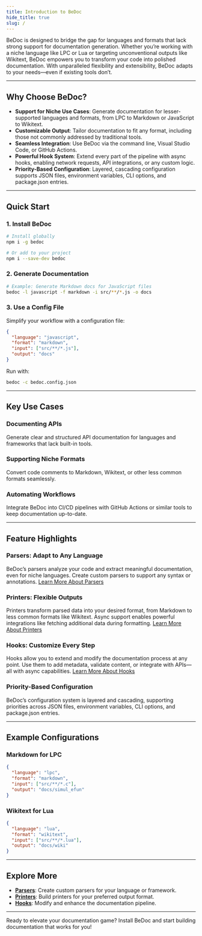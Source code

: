 ```yaml
---
title: Introduction to BeDoc
hide_title: true
slug: /
---
```


BeDoc is designed to bridge the gap for languages and formats that lack strong
support for documentation generation. Whether you’re working with a niche
language like LPC or Lua or targeting unconventional outputs like Wikitext,
BeDoc empowers you to transform your code into polished documentation. With
unparalleled flexibility and extensibility, BeDoc adapts to your needs—even if
existing tools don’t.

---

## Why Choose BeDoc?

- **Support for Niche Use Cases**: Generate documentation for lesser-supported
  languages and formats, from LPC to Markdown or JavaScript to Wikitext.
- **Customizable Output**: Tailor documentation to fit any format, including
  those not commonly addressed by traditional tools.
- **Seamless Integration**: Use BeDoc via the command line, Visual Studio Code,
  or GitHub Actions.
- **Powerful Hook System**: Extend every part of the pipeline with async hooks,
  enabling network requests, API integrations, or any custom logic.
- **Priority-Based Configuration**: Layered, cascading configuration supports
  JSON files, environment variables, CLI options, and package.json entries.

---

## Quick Start

### 1. Install BeDoc
```bash
# Install globally
npm i -g bedoc

# Or add to your project
npm i --save-dev bedoc
```

### 2. Generate Documentation
```bash
# Example: Generate Markdown docs for JavaScript files
bedoc -l javascript -f markdown -i src/**/*.js -o docs
```

### 3. Use a Config File
Simplify your workflow with a configuration file:
```json
{
  "language": "javascript",
  "format": "markdown",
  "input": ["src/**/*.js"],
  "output": "docs"
}
```
Run with:
```bash
bedoc -c bedoc.config.json
```

---

## Key Use Cases

### Documenting APIs
Generate clear and structured API documentation for languages and frameworks
that lack built-in tools.

### Supporting Niche Formats
Convert code comments to Markdown, Wikitext, or other less common formats
seamlessly.

### Automating Workflows
Integrate BeDoc into CI/CD pipelines with GitHub Actions or similar tools to
keep documentation up-to-date.

---

## Feature Highlights

### Parsers: Adapt to Any Language

BeDoc’s parsers analyze your code and extract meaningful documentation, even
for niche languages. Create custom parsers to support any syntax or
annotations. [Learn More About Parsers](actions/parsers)

### Printers: Flexible Outputs

Printers transform parsed data into your desired format, from Markdown to less
common formats like Wikitext. Async support enables powerful integrations like
fetching additional data during formatting. [Learn More About
Printers](actions/printers)

### Hooks: Customize Every Step

Hooks allow you to extend and modify the documentation process at any point.
Use them to add metadata, validate content, or integrate with APIs—all with
async capabilities. [Learn More About Hooks](actions/hooks)

### Priority-Based Configuration

BeDoc’s configuration system is layered and cascading, supporting priorities
across JSON files, environment variables, CLI options, and package.json
entries.

---

## Example Configurations

### Markdown for LPC

```json
{
  "language": "lpc",
  "format": "markdown",
  "input": ["src/**/*.c"],
  "output": "docs/simul_efun"
}
```

### Wikitext for Lua

```json
{
  "language": "lua",
  "format": "wikitext",
  "input": ["src/**/*.lua"],
  "output": "docs/wiki"
}
```

---

## Explore More

- **[Parsers](/actions/parsers)**: Create custom parsers for your language or framework.
- **[Printers](/actions/printers)**: Build printers for your preferred output format.
- **[Hooks](/actions/hooks)**: Modify and enhance the documentation pipeline.

---

Ready to elevate your documentation game? Install BeDoc and start building
documentation that works for you!
